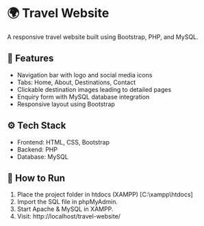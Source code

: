 # 🌍 Travel Website

A responsive travel website built using Bootstrap, PHP, and MySQL.

## 🔧 Features
- Navigation bar with logo and social media icons
- Tabs: Home, About, Destinations, Contact
- Clickable destination images leading to detailed pages
- Enquiry form with MySQL database integration
- Responsive layout using Bootstrap

## ⚙ Tech Stack
- Frontend: HTML, CSS, Bootstrap
- Backend: PHP
- Database: MySQL

## 🚀 How to Run
1. Place the project folder in htdocs (XAMPP) [C:\xampp\htdocs]
2. Import the SQL file in phpMyAdmin.
3. Start Apache & MySQL in XAMPP.
4. Visit: http://localhost/travel-website/
